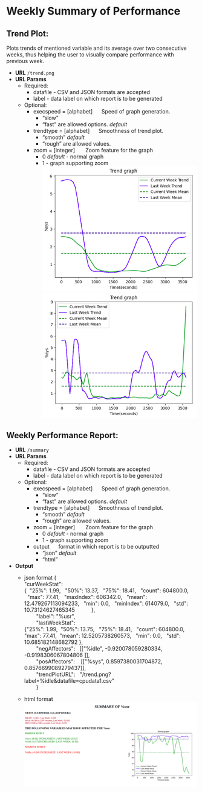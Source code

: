 # Weekly Summary of Performance
## Trend Plot:
Plots trends of mentioned variable and its average over two consecutive weeks, thus helping the user to visually compare performance with previous week.

* **URL** 
 	`/trend.png`
* **URL Params**
    - Required:
        - datafile  - CSV and JSON formats are accepted
        - label - data label on which report is to be generated
    - Optional:
        - execspeed = [alphabet]      Speed of graph generation. 
            - “slow” 
            - “fast” are allowed options.  _default_ 
        - trendtype = [alphabet]            Smoothness of trend plot. 
            - “smooth”  _default_
            - “rough” are allowed values.
        - zoom = [integer]           Zoom feature for the graph
            - 0 _default_ - normal graph
            - 1 - graph supporting zoom  
![plot with trendtype = "smooth"](images/sm1_2.png) ![plot with trendtype = "rough"](images/ro1_2.png)

## Weekly Performance Report:
* **URL** 
 	`/summary`
* **URL Params**
    - Required:
        - datafile  - CSV and JSON formats are accepted
        - label - data label on which report is to be generated
    - Optional:
        - execspeed = [alphabet]      Speed of graph generation. 
            - “slow” 
            - “fast” are allowed options.  _default_ 
        - trendtype = [alphabet]            Smoothness of trend plot. 
            - “smooth”  _default_
            - “rough” are allowed values.
        - zoom = [integer]           Zoom feature for the graph
            - 0 _default_ - normal graph
            - 1 - graph supporting zoom  
        - output         format in which report is to be outputted
            - “json”  _default_
            - “html”
 * **Output**
     - json format
        {<br>
"curWeekStat": <br> {  "25%": 1.99,   "50%": 13.37,   "75%": 18.41,   "count": 604800.0,   "max": 77.41,   "maxIndex": 606342.0,   "mean": 12.479267113094233,   "min": 0.0,   "minIndex": 614079.0,   "std": 10.73124627465345
            },  <br>
            "label": "%usr", <br>
            "lastWeekStat": <br> {"25%": 1.99,  "50%": 13.75,   "75%": 18.41,   "count": 604800.0,   "max": 77.41,  "mean": 12.5205738260573,   "min": 0.0,   "std": 10.685182148682792  },  <br>
            "negAffectors":   [["%idle", -0.920078059280334, -0.9198306067804806 ]],  <br>
            "posAffectors":    [["%sys", 0.8597380031704872, 0.8576699089279437]], <br> 
            "trendPlotURL":   "/trend.png?label=%idle&datafile=cpudata1.csv"<br>
            }
            
    - html format
    ![html output](images/output.png)
